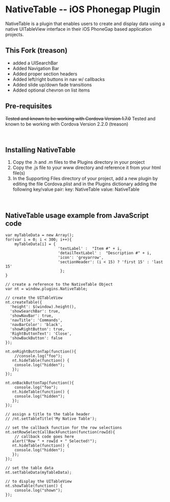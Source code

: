 NativeTable -- iOS Phonegap Plugin
=============================================================
NativeTable is a plugin that enables users to create and display data using a native UITableView interface in their iOS PhoneGap based application projects.
<br />


This Fork (treason)
-------------------------------------------------------------
- added a UISearchBar
- Added Navigation Bar
- Added proper section headers
- Added left/right buttons in nav w/ callbacks
- Added slide up/down fade transitions
- Added optional chevron on list items


Pre-requisites
-------------------------------------------------------------
~~Tested and known to be working with Cordova Version 1.7.0~~
Tested and known to be working with Cordova Version 2.2.0 (treason)

<br />


Installing NativeTable
-------------------------------------------------------------

1. Copy the .h and .m files to the Plugins directory in your project
2. Copy the .js file to your www directory and reference it from your html file(s)
3. In the Supporting Files directory of your project, add a new plugin by editing the file Cordova.plist and in the Plugins dictionary adding the following key/value pair:
   key: 	NativeTable
   value: 	NativeTable


<br />

NativeTable usage example from JavaScript code
-------------------------------------------------------------

    var myTableData = new Array();
    for(var i = 0; i < 300; i++){
        myTableData[i] = {
                           'textLabel' :  "Item #" + i,
                           'detailTextLabel' :  "Description #" + i,
                           'icon': 'greyarrow',
                           'sectionHeader': (i < 15) ? 'first 15' : 'last 15'
                            };
    }

    // create a reference to the NativeTable Object
    var nt = window.plugins.NativeTable;

    // create the UITableView 
    nt.createTable({
      'height': $(window).height(), 
      'showSearchBar': true, 
      'showNavBar': true, 
      'navTitle': 'Commands',
      'navBarColor': 'black',
      'showRightButton': true, 
      'RightButtonText': 'Close',
      'showBackButton': false
    });

    nt.onRightButtonTap(function(){
        //console.log("foo");
       nt.hideTable(function() {
        console.log("hidden");
       });
    });

    nt.onBackButtonTap(function(){
        console.log("foo");
       nt.hideTable(function() {
        console.log("hidden");
       });
    });

    // assign a title to the table header
    // /nt.setTableTitle('My Native Table');

    // set the callback function for the row selections
    nt.setRowSelectCallBackFunction(function(rowId){
        // callback code goes here
       alert("Row " + rowId + " Selected!");
       nt.hideTable(function() {
        console.log("hidden");
       });
    });

    // set the table data
    nt.setTableData(myTableData);

    // to display the UITableView
    nt.showTable(function() {
        console.log("shown");
    });

<br />


